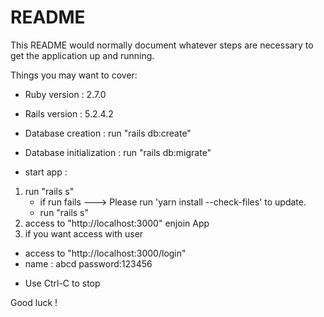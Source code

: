 # README

This README would normally document whatever steps are necessary to get the
application up and running.

Things you may want to cover:

* Ruby version : 2.7.0
* Rails version : 5.2.4.2
* Database creation : run "rails db:create"
* Database initialization : run "rails db:migrate"

* start app :
1. run "rails s"
   - if run fails ---> Please run 'yarn install --check-files' to update.
   - run "rails s"
2. access to "http://localhost:3000" enjoin App
3. if you want access with user
  - access to "http://localhost:3000/login"
  - name : abcd       password:123456
  
* Use Ctrl-C to stop

Good luck !
